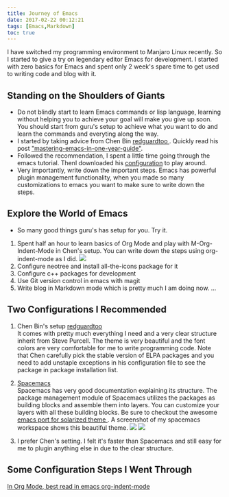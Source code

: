 ```yaml
---
title: Journey of Emacs
date: 2017-02-22 00:12:21
tags: [Emacs,Markdown]
toc: true
---
```


I have switched my programming environment to Manjaro Linux recently. So I started to give a try on legendary editor Emacs for development. I started with zero basics for Emacs and spent only 2 week's spare time to get used to writing code and blog with it.

## Standing on the Shoulders of Giants
* Do not blindly start to learn Emacs commands or lisp language, learning without helping you to achieve your goal will make you give up soon. You should start from guru's setup to achieve what you want to do and learn the commands and everyting along the way.
* I started by taking advice from Chen Bin [redguardtoo ](https://github.com/redguardtoo). Quickly read his post ["mastering-emacs-in-one-year-guide"](https://github.com/redguardtoo/mastering-emacs-in-one-year-guide).
* Followed the recommendation, I spent a little time going through the emacs tutorial. ThenI downloaded his [configuration](https://github.com/redguardtoo/emacs.d) to play around.
* Very importantly, write down the important steps. Emacs has powerful plugin management functionality, when you made so many customizations to emacs you want to make sure to write down the steps.

## Explore the World of Emacs
* So many good things guru's has setup for you. Try it.  
1. Spent half an hour to learn basics of Org Mode and play with M-Org-Indent-Mode in Chen's setup. You can write down the steps using org-indent-mode as I did. ![](/images/org-mode.png)  
2. Configure neotree and install all-the-icons package for it
3. Configure c++ packages for development
4. Use Git version control in emacs with magit
5. Write blog in Markdown mode which is pretty much I am doing now. 
...

## Two Configurations I Recommended
1. Chen Bin's setup [redguardtoo]("https://github.com/redguardtoo")  
It comes with pretty much everything I need and a very clear structure inherit from Steve Purcell. The theme is very beautiful and the font colors are very comfortable for me to write programming code. Note that Chen carefully pick the stable version of ELPA packages and you need to add unstaple exceptions in his configuration file to see the package in package installation list.


2. [Spacemacs](http://spacemacs.org/)  
Spacemacs has very good documentation explaining its structure. The package management module of Spacemacs utilizes the packages as building blocks and assemble them into layers. You can customize your layers with all these building blocks. Be sure to checkout the awesome [emacs port for solarized theme ](https://github.com/sellout/emacs-color-theme-solarized).
A screenshot of my spacemacs workspace shows this beautiful theme.
![](/images/solarized-dark.png)
![](/images/solarized-light.png)

3. I prefer Chen's setting. I felt it's faster than Spacemacs and still easy for me to plugin anything else in due to the clear structure.

## Some Configuration Steps I Went Through
[In Org Mode, best read in emacs org-indent-mode](https://github.com/xueyouchao/todo/blob/master/EmacsToDo.org)
